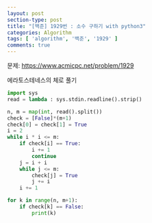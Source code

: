 ```yaml
---
layout: post
section-type: post
title: "[백준] 1929번 : 소수 구하기 with python3"
categories: Algorithm
tags: [ 'algorithm', '백준', '1929' ]
comments: true
---
```


문제:
https://www.acmicpc.net/problem/1929

에라토스테네스의 체로 풀기

``` python
import sys
read = lambda : sys.stdin.readline().strip()

n, m = map(int, read().split())
check = [False]*(m+1)
check[0] = check[1] = True
i = 2
while i * i <= m:
    if check[i] == True:
        i += 1
        continue
    j = i + i
    while j <= m:
        check[j] = True
        j += i
    i += 1

for k in range(n, m+1):
    if check[k] == False:
        print(k)
```
